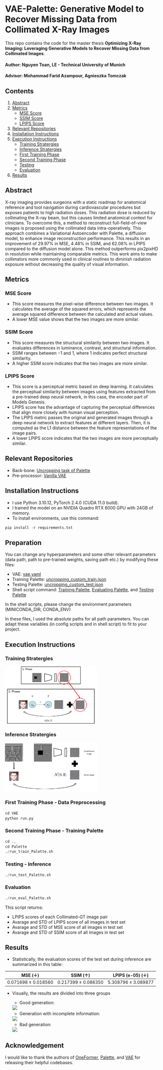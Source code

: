 # VAE-Palette: Generative Model to Recover Missing Data from Collimated X-Ray Images


This repo contains the code for the master thesis **Optimizing X-Ray Imaging: Leveraging Generative Models to Recover Missing Data from Collimated Images**.


#### Author: Nguyen Toan, LE - Technical University of Munich

#### Advisor: Mohammad Farid Azampour, Agnieszka Tomczak

## Contents

1. [Abstract](#Abstract)
2. [Metrics](#metrics)
    - [MSE Score](#mse-score)
    - [SSIM Score](#ssim-score)
    - [LPIPS Score](#lpips-score)
3. [Relevant Repositories](#relevant-repositories)
4. [Installation Instructions](#installation-instructions)
5. [Execution Instructions](#execution-instructions)
    - [Training Stratergies](#training-stratergies)
    - [Inference Stratergies](#inference-stratergies)
    - [First Training Phase](#first-training-phase---data-preprocessing)
    - [Second Training Phase](#second-training-phase---training-palette)
    - [Testing](#testing---inference)
    - [Evaluation](#evaluation)
6. [Results](#results)

## Abstract

X-ray imaging provides surgeons with a static roadmap for anatomical reference and tool navigation during cardiovascular procedures but exposes patients to high radiation doses. This radiation dose is reduced by collimating the X-ray beam, but this causes limited anatomical context for clinicians. To overcome this, a method to reconstruct full-field-of-view images is proposed using the collimated data intra-operatively. This approach combines a Variational Autoencoder with Palette, a diffusion model, to enhance image reconstruction performance. This results in an improvement of 29.97% in MSE, 4.48% in SSIM, and 62.08% in LPIPS compared to the diffusion model alone. This method outperforms pix2pixHD in resolution while maintaining comparable metrics. This work aims to make collimators more commonly used in clinical routines to diminish radiation exposure without decreasing the quality of visual information.

## Metrics

### MSE Score

- This score measures the pixel-wise difference between two images. It calculates the average of the squared errors, which represents the average squared difference between the calculated and actual values.
- A lower MSE value shows that the two images are more similar.

### SSIM Score

- This score measures the structural similarity between two images. It evaluates differences in luminance, contrast, and structural information.
- SSIM ranges between −1 and 1, where 1 indicates perfect structural similarity. 
- A higher SSIM score indicates that the two images are more similar.

### LPIPS Score

- This score is a perceptual metric based on deep learning. It calculates the perceptual similarity between images using features extracted
from a pre-trained deep neural network, in this case, the encoder part of Models Genesis. 
- LPIPS score has the advantage of capturing the perceptual differences that align more closely with human visual perception.
- The LPIPS metric passes the original and generated images through a deep neural network to extract features at different layers. Then, it is computed as the L1 distance between the feature representations of the image pairs. 
- A lower LPIPS score indicates that the two images are more perceptually similar.

## Relevant Repositories

- Back-bone: [Uncropping task of Palette](https://github.com/Janspiry/Palette-Image-to-Image-Diffusion-Models)
- Pre-processor: [Vanilla VAE](https://github.com/AntixK/PyTorch-VAE/tree/master) 

## Installation Instructions

- I use Python 3.10.12, PyTorch 2.4.0 (CUDA 11.0 build).
- I trained the model on an NVIDIA Quadro RTX 6000 GPU with 24GB of memory.
- To install environments, use this command:
```python
pip install -r requirements.txt
```

## Preparation

You can change any hyperparameters and some other relevant parameters (data path, path to pre-trained weights, saving path etc.) by modifying these files:
- VAE: [vae.yaml](./VAE/configs/vae.yaml)
- Training Palette: [uncropping_custom_train.json](./Palette/config/uncropping_custom_train.json)
- Testing Palette: [uncropping_custom_test.json](./Palette/config/uncropping_custom_test.json)
- Shell script command: [Training Palette](./run_train_Palette.sh), [Evaluating Palette](./run_eval_Palette.sh), and [Testing Palette](./run_test_Palette.sh)

In the shell scripts, please change the environment parameters (MINICONDA_DIR, CONDA_ENV)

In these files, I used the absolute paths for all path parameters. You can adapt these variables (in config scripts and in shell script) to fit to your project.

## Execution Instructions

### Training Stratergies

<img src="Images/Training.png" width="60%"/>

### Inference Stratergies

<img src="Images/Inference.png" width="60%"/>

### First Training Phase - Data Preprocessing

```python
cd VAE
python run.py
```

### Second Training Phase - Training Palette

```python
cd ..
cd Palette
./run_train_Palette.sh
```

### Testing - Inference

```python
./run_test_Palette.sh
```

### Evaluation

```python
./run_eval_Palette.sh
```
This script returns:
- LPIPS scores of each Collimated-GT image pair
- Avarage and STD of LPIPS score of all images in test set
- Avarage and STD of MSE score of all images in test set
- Avarage and STD of SSIM score of all images in test set

## Results

- Statistically, the evaluation scores of the test set during inference are summarized in this table:

| MSE (&darr;) | SSIM (&uarr;) | LPIPS (e-05) (&darr;) |
| :---:| :---: |  :---: |
| 0.071698 &plusmn; 0.018560 | 0.217399 &plusmn; 0.086350 | 5.308796 &plusmn; 3.089877 |

- Visually, the results are divided into three groups
    - Good generation:

    <img src="Images/Good_results.png" width="60%"/>

    - Generation with incomplete information:

    <img src="Images/Undetailed_results.png" width="60%"/>

    - Bad generation:

    <img src="Images/Bad_results.png" width="60%"/>

## Acknowledgement

I would like to thank the authors of [OneFormer](https://github.com/SHI-Labs/OneFormer/tree/main), [Palette](https://github.com/Janspiry/Palette-Image-to-Image-Diffusion-Models), and [VAE](https://github.com/AntixK/PyTorch-VAE/tree/master) for releasing their helpful codebases.
